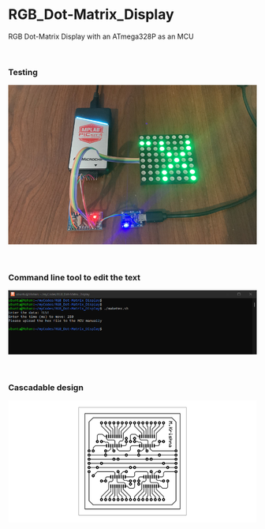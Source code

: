 # RGB_Dot-Matrix_Display
RGB Dot-Matrix Display with an ATmega328P as an MCU

&nbsp;

### Testing

![image_1](https://github.com/micro9997/RGB_Dot-Matrix_Display/blob/master/images/image_1.jpeg)

&nbsp;

### Command line tool to edit the text

![image_2](https://github.com/micro9997/RGB_Dot-Matrix_Display/blob/master/images/image_2.png)

&nbsp;

### Cascadable design

![image_3](https://github.com/micro9997/RGB_Dot-Matrix_Display/blob/master/images/image_3.jpg)

&nbsp;

